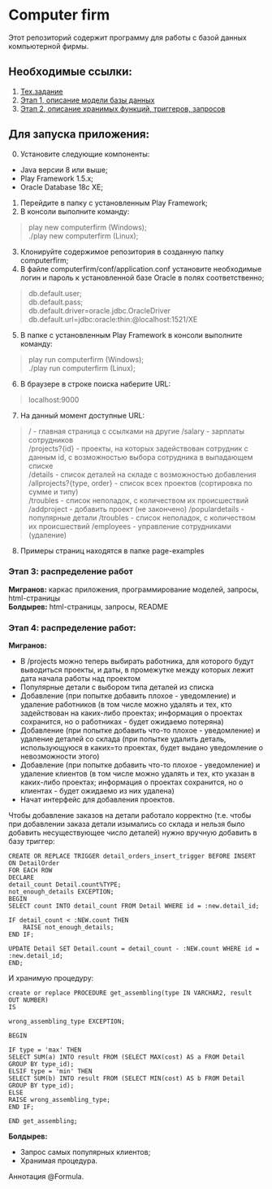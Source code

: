 ﻿# Computer firm
Этот репозиторий содержит программу для работы с базой данных компьютерной фирмы.
## Необходимые ссылки:
1. [Тех.задание](https://docs.google.com/document/d/1JG3gvsnaaMV6IHLN1vlIc-pOF0KQGwu5ElBx9AYlxEk/edit#heading=h.hrdrj6drhwfu)
2. [Этап 1, описание модели базы данных](https://docs.google.com/document/d/1BUxNiFNGl13Af2aUMZCWfH4oPwwLe8DiQMGPu0X5TXg/edit)
3. [Этап 2, описание хранимых функций, триггеров, запросов](https://docs.google.com/document/d/15lbmJ290gfnNCbu7r1mXm0CwARJfAiW5LDTZ4gc5d6Y/edit)

## Для запуска приложения:
0. Установите следующие компоненты:
  - Java версии 8 или выше;
  - Play Framework 1.5.x;
  - Oracle Database 18c XE;
1. Перейдите в папку с установленным Play Framework;
2. В консоли выполните команду:
> play new computerfirm (Windows);\
> ./play new computerfirm (Linux);
3. Клонируйте содержимое репозитория в созданную папку computerfirm;
4. В файле computerfirm/conf/application.conf установите необходимые логин и пароль к установленной базе Oracle
в полях соответственно;
> db.default.user;\
> db.default.pass;\
> db.default.driver=oracle.jdbc.OracleDriver\
> db.default.url=jdbc:oracle:thin:@localhost:1521/XE
5. В папке с установленным Play Framework в консоли выполните команду:
> play run computerfirm (Windows);\
> ./play run computerfirm (Linux);
6. В браузере в строке поиска наберите URL:
> localhost:9000
7. На данный момент доступные URL:
> / - главная страница с ссылками на другие
> /salary - зарплаты сотрудников\
> /projects?{id} - проекты, на которых задействован сотрудник с данным id, с возможностью выбора сотрудника в выпадающем списке\
> /details - список деталей на складе с возможностью добавления\
> /allprojects?{type, order} - список всех проектов (сортировка по сумме и типу)\
> /troubles - список неполадок, c количеством их происшествий
> /addproject - добавить проект (не закончено)
> /populardetails - популярные детали
> /troubles - список неполадок, c количеством их происшествий
> /employees - управление сотрудниками (удаление)
8. Примеры страниц находятся в папке page-examples
### Этап 3: распределение работ
__Мигранов:__ каркас приложения, программирование моделей, запросы, html-страницы\
__Болдырев:__ html-страницы, запросы, README


### Этап 4: распределение работ:
__Мигранов:__
* В /projects можно теперь выбирать работника, для которого будут выводиться проекты, и даты, в промежутке между которых лежит дата начала работы над проектом
* Популярные детали с выбором типа деталей из списка
* Добавление (при попытке добавить плохое - уведомление) и удаление работников (в том числе можно удалять и тех, кто задействован на каких-либо проектах; информация о проектах сохранится, но о работниках - будет ожидаемо потеряна)
* Добавление (при попытке добавить что-то плохое - уведомление) и удаление деталей со склада (при попытке удалить деталь, использующуюся в каких=то проектах, будет выдано уведомление о невозможности этого)
* Добавление (при попытке добавить что-то плохое - уведомление) и удаление клиентов (в том числе можно удалять и тех, кто указан в каких-либо проектах; информация о проектах сохранится, но о клиентах - будет ожидаемо из них удалена)
* Начат интерфейс для добавления проектов.


Чтобы добавление заказов на детали работало корректно (т.е. чтобы при добавлении заказа детали изымались со склада и нельзя было добавить несуществующее число деталей) нужно вручную добавить в базу триггер:

    CREATE OR REPLACE TRIGGER detail_orders_insert_trigger BEFORE INSERT ON DetailOrder
    FOR EACH ROW
    DECLARE
    detail_count Detail.count%TYPE;
    not_enough_details EXCEPTION;
    BEGIN
    SELECT count INTO detail_count FROM Detail WHERE id = :new.detail_id;
    
    IF detail_count < :NEW.count THEN
        RAISE not_enough_details;
    END IF;
    
    UPDATE Detail SET Detail.count = detail_count - :NEW.count WHERE id = :new.detail_id;
    END;

И хранимую процедуру:

    create or replace PROCEDURE get_assembling(type IN VARCHAR2, result OUT NUMBER)
    IS

    wrong_assembling_type EXCEPTION;

    BEGIN

    IF type = 'max' THEN
    SELECT SUM(a) INTO result FROM (SELECT MAX(cost) AS a FROM Detail GROUP BY type_id);
    ELSIF type = 'min' THEN
    SELECT SUM(b) INTO result FROM (SELECT MIN(cost) AS b FROM Detail GROUP BY type_id);
    ELSE
    RAISE wrong_assembling_type;
    END IF;

    END get_assembling;

__Болдырев:__
* Запрос самых популярных клиентов;
* Хранимая процедура.

Аннотация @Formula.

